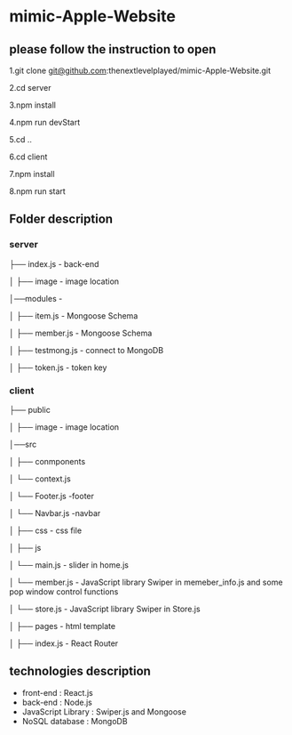 # mimic-Apple-Website
## please follow the instruction to open

1.git clone git@github.com:thenextlevelplayed/mimic-Apple-Website.git

2.cd server

3.npm install

4.npm run devStart

5.cd ..

6.cd client

7.npm install

8.npm run start

## Folder description

### server

├── index.js - back-end

│  ├── image - image location

│──modules -

│   ├── item.js -  Mongoose Schema

│   ├── member.js -  Mongoose Schema

│   ├── testmong.js - connect to MongoDB

│   ├── token.js - token key

### client

├── public

│   ├── image - image location

│──src 

│   ├── conmponents

│      └── context.js

│      └── Footer.js -footer

│      └── Navbar.js -navbar

│   ├── css - css file

│   ├── js 

│      └── main.js - slider in home.js

│      └── member.js - JavaScript library Swiper in memeber_info.js and some pop window control functions

│      └── store.js - JavaScript library Swiper in Store.js

│   ├── pages - html template

│   ├── index.js - React Router

## technologies description

*  front-end :  React.js
*  back-end :  Node.js
*  JavaScript Library :  Swiper.js and Mongoose
*  NoSQL database :  MongoDB














